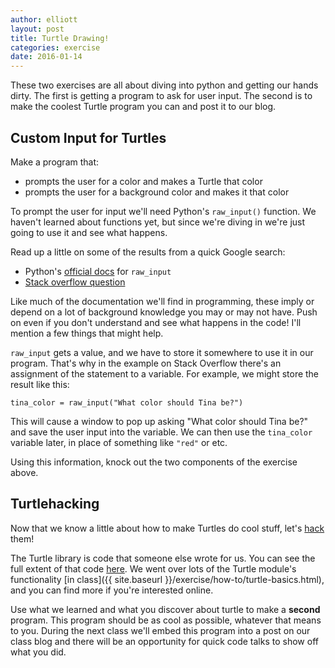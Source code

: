 ```yaml
---
author: elliott
layout: post
title: Turtle Drawing!
categories: exercise
date: 2016-01-14
---
```


These two exercises are all about diving into python and getting our hands dirty.  The first is getting a 
program to ask for user input.  The second is to make the coolest Turtle program you can and post it to 
our blog.  

## Custom Input for Turtles

Make a program that:

* prompts the user for a color and makes a Turtle that color
* prompts the user for a background color and makes it that color

To prompt the user for input we'll need Python's `raw_input()` function.  We haven't learned about 
functions yet, but since we're diving in we're just going to use it and see what happens.

Read up a little on some of the results from a quick Google search:

* Python's [official docs](http://docs.python.org/2/library/functions.html#raw_input) for `raw_input`
* [Stack overflow question](http://stackoverflow.com/questions/5563089/raw-input-function-in-python)

Like much of the documentation we'll find in programming, these imply or depend on a lot of background 
knowledge you may or may not have.  Push on even if you don't understand and see what happens in the 
code!  I'll mention a few things that might help.

`raw_input` gets a value, and we have to store it somewhere to use it in our program.  That's why in 
the example on Stack Overflow there's an assignment of the statement to a variable.  For example, we 
might store the result like this:

```
tina_color = raw_input("What color should Tina be?")
```

This will cause a window to pop up asking "What color should Tina be?" and save the user input into 
the variable.  We can then use the `tina_color` variable later, in place of something like `"red"` or etc.

Using this information, knock out the two components of the exercise above.

## Turtlehacking

Now that we know a little about how to make Turtles do cool stuff, let's [hack](http://paulgraham.com/gba.html) them!

The Turtle library is code that someone else wrote for us.  You can see the full extent of that code 
[here](http://silshack.github.io/fall2013/turtle.html). We went over lots of the Turtle module's functionality 
[in class]({{ site.baseurl }}/exercise/how-to/turtle-basics.html), and you can find more if you're interested online.

Use what we learned and what you discover about turtle to make a **second** program.  This program should be
as cool as possible, whatever that means to you.  During the next class we'll embed this program into 
a post on our class blog and there will be an opportunity for quick code talks to show off what you did.
